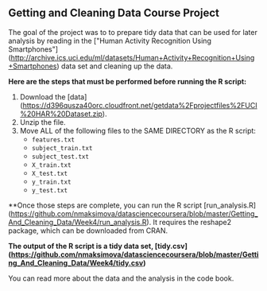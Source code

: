## Getting and Cleaning Data Course Project

The goal of the project was to to prepare tidy data that can be used for later analysis by reading in the ["Human Activity Recognition Using Smartphones"] (http://archive.ics.uci.edu/ml/datasets/Human+Activity+Recognition+Using+Smartphones) data set and cleaning up the data.

**Here are the steps that must be performed before running the R script:**

1. Download the [data] (https://d396qusza40orc.cloudfront.net/getdata%2Fprojectfiles%2FUCI%20HAR%20Dataset.zip).
2. Unzip the file.
3. Move ALL of the following files to the SAME DIRECTORY as the R script:
	* `features.txt`
	* `subject_train.txt`
	* `subject_test.txt`
	* `X_train.txt`
	* `X_test.txt`
	* `y_train.txt`
	* `y_test.txt`

**Once those steps are complete, you can run the R script [run_analysis.R] (https://github.com/nmaksimova/datasciencecoursera/blob/master/Getting_And_Cleaning_Data/Week4/run_analysis.R). It requires the reshape2 package, which can be downloaded from CRAN.

**The output of the R script is a tidy data set, [tidy.csv] (https://github.com/nmaksimova/datasciencecoursera/blob/master/Getting_And_Cleaning_Data/Week4/tidy.csv)**

You can read more about the data and the analysis in the code book.
